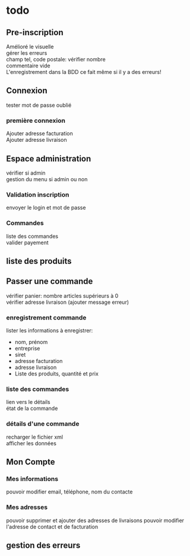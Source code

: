 # todo
## Pre-inscription
Amélioré le visuelle  
gérer les erreurs  
champ tel, code postale: vérifier nombre  
commentaire vide  
L'enregistrement dans la BDD ce fait même si il y a des erreurs!  
## Connexion
tester mot de passe oublié  
### première connexion
Ajouter adresse facturation  
Ajouter adresse livraison  
## Espace administration
vérifier si admin  
gestion du menu si admin ou non  
### Validation inscription
envoyer le login et mot de passe  
### Commandes
liste des commandes  
valider payement  
## liste des produits
## Passer une commande
vérifier panier: nombre articles supérieurs à 0  
vérifier adresse livraison (ajouter message erreur)  
### enregistrement commande
lister les informations à enregistrer:  
 - nom, prénom
 - entreprise
 - siret
 - adresse facturation
 - adresse livraison
 - Liste des produits, quantité et prix

### liste des commandes
lien vers le détails  
état de la commande  
### détails d'une commande
recharger le fichier xml  
afficher les données  
## Mon Compte
### Mes informations
pouvoir modifier email, téléphone, nom du contacte
### Mes adresses
pouvoir supprimer et ajouter des adresses de livraisons
pouvoir modifier l'adresse de contact et de facturation

## gestion des erreurs
